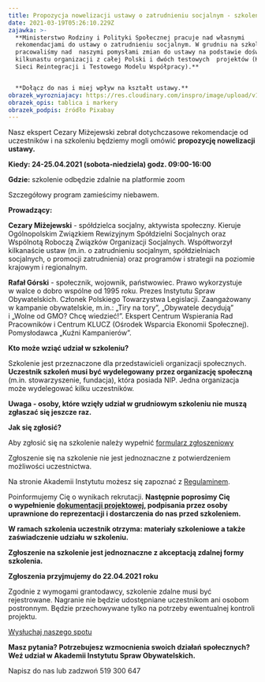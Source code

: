 ```yaml
---
title: Propozycja nowelizacji ustawy o zatrudnieniu socjalnym - szkolenie zdalne
date: 2021-03-19T05:26:10.229Z
zajawka: >-
  **Ministerstwo Rodziny i Polityki Społecznej pracuje nad własnymi
  rekomendacjami do ustawy o zatrudnieniu socjalnym. W grudniu na szkoleniu
  pracowaliśmy nad  naszymi pomysłami zmian do ustawy na podstawie doświadczeń
  kilkunastu organizacji z całej Polski i dwóch testowych  projektów (Kra­jowej
  Sieci Rein­te­gracji i Testowego Modelu Współpracy).**


  **Dołącz do nas i miej wpływ na kształt ustawy.**
obrazek_wyrozniajacy: https://res.cloudinary.com/inspro/image/upload/v1616131487/aiso/Zdj%C4%99cia%20szkolenia/grafiki%20pionowe%20i%20poziome/workshop-768_513.jpg
obrazek_opis: tablica i markery
obrazek_podpis: źródło Pixabay
---
```

Nasz ekspert Cezary Miżejewski zebrał dotychczasowe rekomendacje od uczestników i na szkoleniu będziemy mogli omówić **propozycję nowelizacji ustawy.**

**Kiedy: 24-25.04.2021 (sobota-niedziela) godz. 09:00-16:00**

**Gdzie:** szkolenie odbędzie zdalnie na platformie zoom

Szczegółowy program zamieścimy niebawem.

**Prowadzący:**

**Cezary Miżejewski** - spółdzielca socjalny, aktywista społeczny. Kieruje Ogólnopolskim Związkiem Rewizyjnym Spółdzielni Socjalnych oraz Wspólnotą Roboczą Związków Organizacji Socjalnych. Współtworzył kilkanaście ustaw (m.in. o zatrudnieniu socjalnym, spółdzielniach socjalnych, o promocji zatrudnienia) oraz programów i strategii na poziomie krajowym i regionalnym.

**Rafał Górski** - społecznik, wojownik, państwowiec. Prawo wykorzystuje w walce o dobro wspólne od 1995 roku. Prezes Instytutu Spraw Obywatelskich. Członek Polskiego Towarzystwa Legislacji. Zaangażowany w kampanie obywatelskie, m.in.: „Tiry na tory”, „Obywatele decydują” i „Wolne od GMO? Chcę wiedzieć!”. Ekspert Centrum Wspierania Rad Pracowników i Centrum KLUCZ (Ośrodek Wsparcia Ekonomii Społecznej). Pomysłodawca „Kuźni Kampanierów”.

**Kto może wziąć udział w szkoleniu?**

Szkolenie jest przeznaczone dla przedstawicieli organizacji społecznych. **Uczestnik szkoleń musi być wydelegowany** **przez organizację społeczną** (m.in. stowarzyszenie, fundacja), która posiada NIP. Jedna organizacja może wydelegować kilku uczestników.

**Uwaga - osoby, które wzięły udział w grudniowym szkoleniu nie muszą zgłaszać się jeszcze raz.**

**Jak się zgłosić?**

Aby zgłosić się na szkolenie należy wypełnić [formularz zgłoszeniowy](https://forms.gle/QDVnGAVcfetC9gTW8)

Zgłoszenie się na szkolenie nie jest jednoznaczne z potwierdzeniem możliwości uczestnictwa.

Na stronie Akademii Instytutu możesz się zapoznać z [Regulaminem](https://res.cloudinary.com/inspro/raw/upload/v1601120217/aiso/regulamin_z_zalacznikami.zip).

Poinformujemy Cię o wynikach rekrutacji. **Następnie poprosimy Cię o wypełnienie [dokumentacji projektowej](https://res.cloudinary.com/inspro/raw/upload/v1595492482/aiso/dokumenty_przystapienia_do_projektu.zip), podpisania przez osoby uprawnione do reprezentacji i dostarczenia do nas przed szkoleniem.**

**W ramach szkolenia uczestnik otrzyma: materiały szkoleniowe a także zaświadczenie udziału w szkoleniu.**

**Zgłoszenie na szkolenie jest jednoznaczne z akceptacją zdalnej formy szkolenia.**

**Zgłoszenia przyjmujemy do 22.04.2021 roku**

Zgodnie z wymogami grantodawcy, szkolenie zdalne musi być rejestrowane. Nagranie nie będzie udostępniane uczestnikom ani osobom postronnym. Będzie przechowywane tylko na potrzeby ewentualnej kontroli projektu.

[Wysłuchaj naszego spotu](https://instytutsprawobywatelskich.pl/wp-content/uploads/2021/02/spot-aiso.mp3)

**Masz pytania? Potrzebujesz wzmocnienia swoich działań społecznych? Weź udział w Akademii Instytutu Spraw Obywatelskich.**

Napisz do nas [](mailto:akademia@instytut.lodz.pl) lub zadzwoń 519 300 647